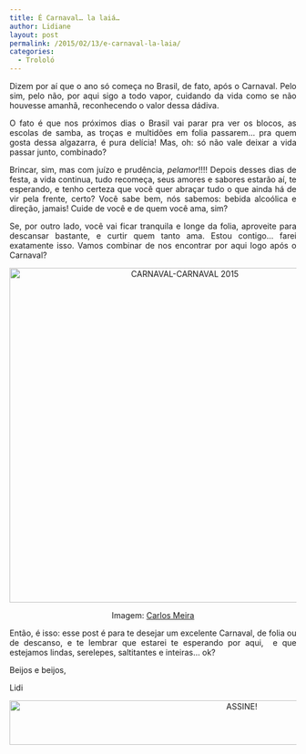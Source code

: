 ```yaml
---
title: É Carnaval… la laiá…
author: Lidiane
layout: post
permalink: /2015/02/13/e-carnaval-la-laia/
categories:
  - Trololó
---
```

<p align="justify">
  Dizem por aí que o ano só começa no Brasil, de fato, após o Carnaval. Pelo sim, pelo não, por aqui sigo a todo vapor, cuidando da vida como se não houvesse amanhã, reconhecendo o valor dessa dádiva.
</p>

<p align="justify">
  O fato é que nos próximos dias o Brasil vai parar pra ver os blocos, as escolas de samba, as troças e multidões em folia passarem… pra quem gosta dessa algazarra, é pura delícia! Mas, oh: só não vale deixar a vida passar junto, combinado?
</p>

<p align="justify">
  Brincar, sim, mas com juízo e prudência, <em>pelamor</em>!!!! Depois desses dias de festa, a vida continua, tudo recomeça, seus amores e sabores estarão aí, te esperando, e tenho certeza que você quer abraçar tudo o que ainda há de vir pela frente, certo? Você sabe bem, nós sabemos: bebida alcoólica e direção, jamais! Cuide de você e de quem você ama, sim?
</p>

<p align="justify">
  Se, por outro lado, você vai ficar tranquila e longe da folia, aproveite para descansar bastante, e curtir quem tanto ama. Estou contigo… farei exatamente isso. Vamos combinar de nos encontrar por aqui logo após o Carnaval?
</p>

<p align="center">
  <a href="https://www.trololodemulher.com.br/2015/01/CARNAVAL-CARNAVAL-2015.jpg"><img class="alignnone size-full wp-image-10759" src="https://www.trololodemulher.com.br/2015/01/CARNAVAL-CARNAVAL-2015.jpg" alt="CARNAVAL-CARNAVAL 2015" width="600" height="588" /></a>
</p>

<p align="center">
  Imagem: <a href="http://www.carlosmeirailustrador.blogspot.com.br/" target="_blank" rel="noopener noreferrer">Carlos Meira</a>
</p>

<p align="justify">
  Então, é isso: esse post é para te desejar um excelente Carnaval, de folia ou de descanso, e te lembrar que estarei te esperando por aqui,  e que estejamos lindas, serelepes, saltitantes e inteiras… ok?
</p>

<p align="justify">
  Beijos e beijos,
</p>

<p align="justify">
  Lidi
</p>

<p align="center">
  <a href="http://feedburner.google.com/fb/a/mailverify?uri=blogbichafemea&loc=pt_BR" target="_blank" rel="noopener noreferrer"><img class="alignnone size-full wp-image-10439" src="https://www.trololodemulher.com.br/2014/09/ASSINE.png" alt="ASSINE!" width="800" height="78" /></a>
</p>